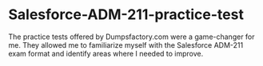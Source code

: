 # Salesforce-ADM-211-practice-test
The practice tests offered by Dumpsfactory.com were a game-changer for me. They allowed me to familiarize myself with the Salesforce ADM-211 exam format and identify areas where I needed to improve.
